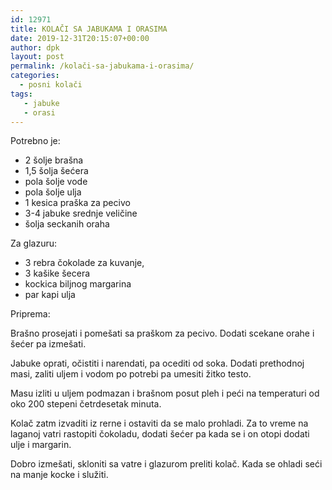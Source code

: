 ```yaml
---
id: 12971
title: KOLAČI SA JABUKAMA I ORASIMA
date: 2019-12-31T20:15:07+00:00
author: dpk
layout: post
permalink: /kolači-sa-jabukama-i-orasima/
categories:
  - posni kolači
tags:
   - jabuke
   - orasi
---
```

Potrebno je:
 
* 2 šolje brašna
* 1,5 šolja šećera
* pola šolje vode
* pola šolje ulja
* 1 kesica praška za pecivo
* 3-4 jabuke srednje veličine
* šolja seckanih oraha

Za glazuru: 

* 3 rebra čokolade za kuvanje, 
* 3 kašike šecera
* kockica biljnog margarina 
* par kapi ulja


Priprema: 

Brašno prosejati i pomešati sa praškom za pecivo. Dodati scekane orahe i šećer pa izmešati.

Jabuke oprati, očistiti i narendati, pa ocediti od soka. Dodati prethodnoj masi, zaliti uljem i vodom po potrebi pa umesiti žitko testo. 

Masu izliti u uljem podmazan i brašnom posut pleh i peći na
temperaturi od oko 200 stepeni četrdesetak minuta. 

Kolač zatm izvaditi iz rerne i ostaviti da se malo prohladi. Za to vreme na laganoj vatri rastopiti čokoladu, dodati šećer pa kada se i on otopi dodati ulje i margarin.

Dobro izmešati, skloniti sa vatre i glazurom preliti kolač. Kada se ohladi seći na manje kocke i služiti.